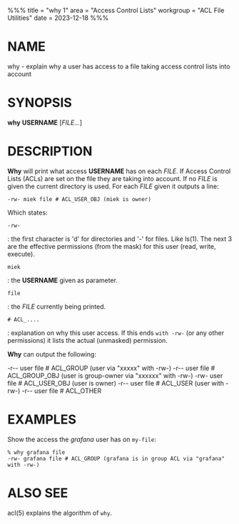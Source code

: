 %%%
title = "why 1"
area = "Access Control Lists"
workgroup = "ACL File Utilities"
date = 2023-12-18
%%%

# NAME

why - explain why a user has access to a file taking access control lists into account

# SYNOPSIS

**why** **USERNAME** [*FILE...*]

# DESCRIPTION

**Why** will print what access **USERNAME** has on each *FILE*. If Access Control Lists (ACLs) are
set on the file they are taking into account. If no *FILE* is given the current directory is used.
For each *FILE* given it outputs a line:

    -rw- miek file # ACL_USER_OBJ (miek is owner)

Which states:

`-rw-`

: the first character is 'd' for directories and '-' for files. Like ls(1). The next 3 are the
effective permissions (from the mask) for this user (read, write, execute).

`miek`

: the **USERNAME** given as parameter.

`file`

: the *FILE* currently being printed.

`# ACL_....`

: explanation on why this user access. If this ends `with -rw-` (or any other permissions) it lists
the actual (unmasked) permission.

**Why** can output the following:

-r-- user file # ACL_GROUP (user via "xxxxx" with -rw-)
-r-- user file # ACL_GROUP_OBJ (user is group-owner via "xxxxxx" with -rw-)
-rw- user file # ACL_USER_OBJ (user is owner)
-r-- user file # ACL_USER  (user with -rw-)
-r-- user file # ACL_OTHER


# EXAMPLES

Show the access the *grafana* user has on `my-file`:

    % why grafana file
    -rw- grafana file # ACL_GROUP (grafana is in group ACL via "grafana" with -rw-)




# ALSO SEE

acl(5) explains the algorithm of `why`.
